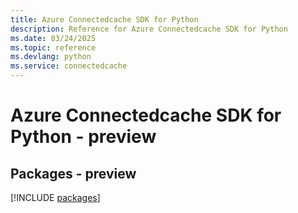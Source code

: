 ```yaml
---
title: Azure Connectedcache SDK for Python
description: Reference for Azure Connectedcache SDK for Python
ms.date: 03/24/2025
ms.topic: reference
ms.devlang: python
ms.service: connectedcache
---
```

# Azure Connectedcache SDK for Python - preview
## Packages - preview
[!INCLUDE [packages](connectedcache-index.md)]